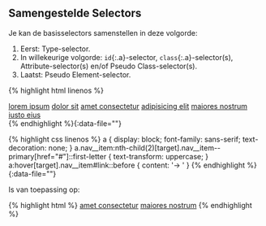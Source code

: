 Samengestelde Selectors
-----------------------

Je kan de basisselectors samenstellen in deze volgorde:

 1. Eerst: Type-selector.
 2. In willekeurige volgorde: `id`{:.a}-selector, `class`{:.a}-selector(s), Attribute-selector(s) en/of Pseudo Class-selector(s).
 3. Laatst: Pseudo Element-selector.

{% highlight html linenos %}
<nav>
    <a class="nav__item nav__item--primary" href="#" target="_self">lorem ipsum</a>
    <a class="nav__item nav__item--primary" href="#" target="_self">dolor sit</a>
    <a class="nav__item nav__item--primary nav__item--selected" href="#" target="_self">amet consectetur</a>
    <a class="nav__item nav__item--primary" href="#" target="_self">adipisicing elit</a>
    <a class="nav__item nav__item--primary" id="link" href="#" target="_self">maiores nostrum</a>
    <a class="nav__item nav__item--primary" href="#" target="_self">iusto eius</a>
</nav>
{% endhighlight %}{:data-file=""}

{% highlight css linenos %}
a {
  display: block;
  font-family: sans-serif;
  text-decoration: none; 
}
a.nav__item:nth-child(2)[target].nav__item--primary[href="#"]::first-letter {
  text-transform: uppercase;
}
a:hover[target].nav__item#link::before {
  content: '→ '
}
{% endhighlight %}{:data-file=""}

Is van toepassing op:

{% highlight html %}
    <a class="nav__item nav__item--primary nav__item--selected" href="#" target="_self">amet consectetur</a>
    <a class="nav__item nav__item--primary" id="link" href="#" target="_self">maiores nostrum</a>
{% endhighlight %}